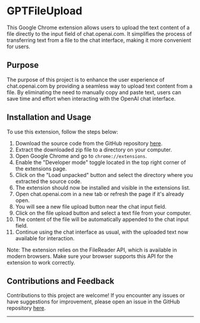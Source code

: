 # GPTFileUpload
<div><p>This Google Chrome extension allows users to upload the text content of a file directly to the input field of chat.openai.com. It simplifies the process of transferring text from a file to the chat interface, making it more convenient for users.</p><h2>Purpose</h2><p>The purpose of this project is to enhance the user experience of chat.openai.com by providing a seamless way to upload text content from a file. By eliminating the need to manually copy and paste text, users can save time and effort when interacting with the OpenAI chat interface.</p><h2>Installation and Usage</h2><p>To use this extension, follow the steps below:</p><ol><li>Download the source code from the GitHub repository <a href="https://github.com/your-username/your-repo" target="_new">here</a>.</li><li>Extract the downloaded zip file to a directory on your computer.</li><li>Open Google Chrome and go to <code>chrome://extensions</code>.</li><li>Enable the "Developer mode" toggle located in the top right corner of the extensions page.</li><li>Click on the "Load unpacked" button and select the directory where you extracted the source code.</li><li>The extension should now be installed and visible in the extensions list.</li><li>Open chat.openai.com in a new tab or refresh the page if it's already open.</li><li>You will see a new file upload button near the chat input field.</li><li>Click on the file upload button and select a text file from your computer.</li><li>The content of the file will be automatically appended to the chat input field.</li><li>Continue using the chat interface as usual, with the uploaded text now available for interaction.</li></ol><p>Note: The extension relies on the FileReader API, which is available in modern browsers. Make sure your browser supports this API for the extension to work correctly.</p><h2>Contributions and Feedback</h2><p>Contributions to this project are welcome! If you encounter any issues or have suggestions for improvement, please open an issue in the GitHub repository <a href="https://github.com/afriesen731/GPTFileUpload/issues" target="_new">here</a>.</p><hr></div>
